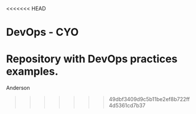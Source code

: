 <<<<<<< HEAD
# DevOps - CYO

Repository with DevOps practices examples.
=======
Anderson
>>>>>>> 49dbf3409d9c5b11be2ef8b722ff4d5361cd7b37
